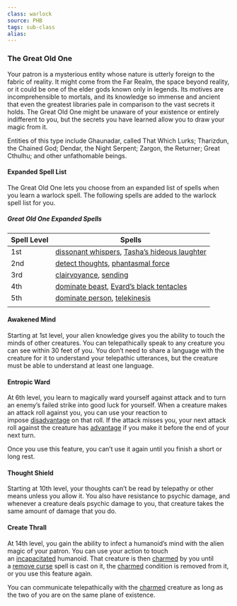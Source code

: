 ```yaml
---
class: warlock
source: PHB
tags: sub-class
alias:
---
```

### The Great Old One

Your patron is a mysterious entity whose nature is utterly foreign to the fabric of reality. It might come from the Far Realm, the space beyond reality, or it could be one of the elder gods known only in legends. Its motives are incomprehensible to mortals, and its knowledge so immense and ancient that even the greatest libraries pale in comparison to the vast secrets it holds. The Great Old One might be unaware of your existence or entirely indifferent to you, but the secrets you have learned allow you to draw your magic from it.

Entities of this type include Ghaunadar, called That Which Lurks; Tharizdun, the Chained God; Dendar, the Night Serpent; Zargon, the Returner; Great Cthulhu; and other unfathomable beings.

#### Expanded Spell List

The Great Old One lets you choose from an expanded list of spells when you learn a warlock spell. The following spells are added to the warlock spell list for you.

##### Great Old One Expanded Spells
| Spell Level | Spells                                                                                                                                                          |
| ----------- | --------------------------------------------------------------------------------------------------------------------------------------------------------------- |
| 1st         | [dissonant whispers](https://www.dndbeyond.com/spells/dissonant-whispers), [Tasha’s hideous laughter](https://www.dndbeyond.com/spells/tashas-hideous-laughter) |
| 2nd         | [detect thoughts](<Detect Thoughts>), [phantasmal force](https://www.dndbeyond.com/spells/phantasmal-force)                      |
| 3rd         | [clairvoyance](<Clairvoyance>), [sending](Sending)                                              |
| 4th         | [dominate beast](<Dominate Beast>), [Evard’s black tentacles](<Black Tentacles>)           |
| 5th         | [dominate person](<Dominate Person>), [telekinesis](Telekinesis)                                |
|             |                                                                                                                                                                 |

#### Awakened Mind

Starting at 1st level, your alien knowledge gives you the ability to touch the minds of other creatures. You can telepathically speak to any creature you can see within 30 feet of you. You don’t need to share a language with the creature for it to understand your telepathic utterances, but the creature must be able to understand at least one language.

#### Entropic Ward

At 6th level, you learn to magically ward yourself against attack and to turn an enemy’s failed strike into good luck for yourself. When a creature makes an attack roll against you, you can use your reaction to impose [disadvantage](<Abilities#Advantage and Disadvantage>) on that roll. If the attack misses you, your next attack roll against the creature has [advantage](<Abilities#Advantage and Disadvantage>) if you make it before the end of your next turn.

Once you use this feature, you can’t use it again until you finish a short or long rest.

#### Thought Shield

Starting at 10th level, your thoughts can’t be read by telepathy or other means unless you allow it. You also have resistance to psychic damage, and whenever a creature deals psychic damage to you, that creature takes the same amount of damage that you do.

#### Create Thrall

At 14th level, you gain the ability to infect a humanoid’s mind with the alien magic of your patron. You can use your action to touch an [incapacitated](Conditions#Incapacitated) humanoid. That creature is then [charmed](Conditions#Charmed) by you until a [remove curse](<Remove Curse>) spell is cast on it, the [charmed](Conditions#Charmed) condition is removed from it, or you use this feature again.

You can communicate telepathically with the [charmed](Conditions#Charmed) creature as long as the two of you are on the same plane of existence.
